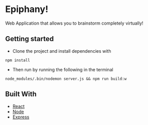 # Epiphany!
Web Application that allows you to brainstorm completely virtually!


## Getting started
- Clone the project and install dependencies with
```
npm install
```
- Then run by running the following in the terminal
```
node_modules/.bin/nodemon server.js && npm run build:w
```


## Built With

* [React](https://reactjs.org/)
* [Node](https://nodejs.org/)
* [Express](https://expressjs.com/)

